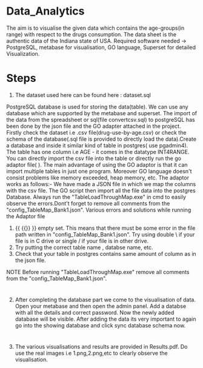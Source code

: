 # Data_Analytics

The aim is to visualise the given data which contains the age-groups(in range) with respect to the drugs consumption. The data sheet is the authentic data of the Indiana state of USA.
Required software needed -> PostgreSQL, metabase for visualisation, GO language, Superset for detailed Visualization.

# Steps

1. The dataset used here can be found here : dataset.sql 

PostgreSQL database is used for storing the data(table). We can use any database which are supported by the metabase and superset. The import of the data from the spreadsheet or sql(file convertcsv.sql) to postgreSQL has been done by the json file and the GO adapter attached in the project. 
Firstly check the dataset i.e .csv file(drug-use-by-age.csv) or check the schema of the database(.sql file is provided to directly load the data).Create a database and inside it similar kind of table in postgres( use pgadmin4). The table has one column i.e AGE - it comes in the datatype INT4RANGE. You can directly import the csv file into the table or directly run the go adaptor file( ). The main advantage of using the GO adaptor is that it can import multiple tables in just one program. Moreover GO language doesn't consist problems like memory exceeded, heap memory, etc.
The adaptor works as follows:- We have made a JSON file in which we map the columns with the csv file. The GO script then import all the file data into the postgres Database.
Always run the "TableLoadThroughMap.exe" in cmd to easily observe the errors.Dont't forget to remove all comments from the "config_TableMap_Bank1.json".
Various errors and solutions while running the Adaptor file
1. {{ {{}} }} empty set. This means that there must be some error in the file path written in "config_TableMap_Bank1.json". Try using double \\ if your file is in C drive or single / if your file is in other drive.
2. Try putting the correct table name , databse name, etc.
3. Check that your table in postgres contains same amount of column as in the json file.

NOTE
Before running "TableLoadThroughMap.exe" remove all comments from the "config_TableMap_Bank1.json".

#

2. After completing the database part we come to the visualisation of data. Open your metabase and then open the admin panel. Add a databse with all the details and correct password. Now the newly added database will be visible. After adding the data its very important to again go into the showing database and click sync database schema now.
 #

3. The various visualisations and results are provided in Results.pdf. Do use the real images i.e 1.png,2.png,etc to clearly observe the visualisation.


